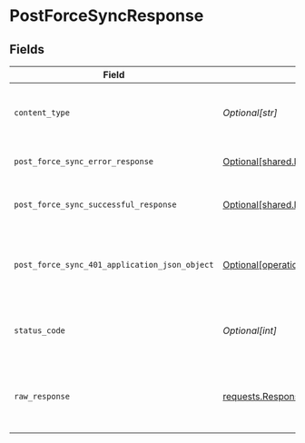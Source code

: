 # PostForceSyncResponse


## Fields

| Field                                                                                                                  | Type                                                                                                                   | Required                                                                                                               | Description                                                                                                            |
| ---------------------------------------------------------------------------------------------------------------------- | ---------------------------------------------------------------------------------------------------------------------- | ---------------------------------------------------------------------------------------------------------------------- | ---------------------------------------------------------------------------------------------------------------------- |
| `content_type`                                                                                                         | *Optional[str]*                                                                                                        | :heavy_check_mark:                                                                                                     | HTTP response content type for this operation                                                                          |
| `post_force_sync_error_response`                                                                                       | [Optional[shared.PostForceSyncErrorResponse]](undefined/models/shared/postforcesyncerrorresponse.md)                   | :heavy_minus_sign:                                                                                                     | POST /force-sync Error response                                                                                        |
| `post_force_sync_successful_response`                                                                                  | [Optional[shared.PostForceSyncSuccessfulResponse]](undefined/models/shared/postforcesyncsuccessfulresponse.md)         | :heavy_minus_sign:                                                                                                     | POST /force-sync Successful response                                                                                   |
| `post_force_sync_401_application_json_object`                                                                          | [Optional[operations.PostForceSync401ApplicationJSON]](undefined/models/operations/postforcesync401applicationjson.md) | :heavy_minus_sign:                                                                                                     | Returned when the authentication header was invalid or missing.                                                        |
| `status_code`                                                                                                          | *Optional[int]*                                                                                                        | :heavy_check_mark:                                                                                                     | HTTP response status code for this operation                                                                           |
| `raw_response`                                                                                                         | [requests.Response](https://requests.readthedocs.io/en/latest/api/#requests.Response)                                  | :heavy_minus_sign:                                                                                                     | Raw HTTP response; suitable for custom response parsing                                                                |